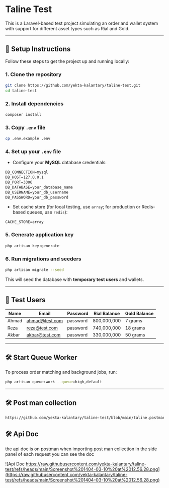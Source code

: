 # Taline Test

This is a Laravel-based test project simulating an order and wallet system with support for different asset types such as Rial and Gold.

---

## 🔧 Setup Instructions

Follow these steps to get the project up and running locally:

### 1. Clone the repository

```bash
git clone https://github.com/yekta-kalantary/taline-test.git
cd taline-test
````

### 2. Install dependencies

```bash
composer install
```

### 3. Copy `.env` file

```bash
cp .env.example .env
```

### 4. Set up your `.env` file

* Configure your **MySQL** database credentials:

```env
DB_CONNECTION=mysql
DB_HOST=127.0.0.1
DB_PORT=3306
DB_DATABASE=your_database_name
DB_USERNAME=your_db_username
DB_PASSWORD=your_db_password
```

* Set cache store (for local testing, use `array`; for production or Redis-based queues, use `redis`):

```env
CACHE_STORE=array
```

### 5. Generate application key

```bash
php artisan key:generate
```

### 6. Run migrations and seeders

```bash
php artisan migrate --seed
```

This will seed the database with **temporary test users** and wallets.

---

## 👤 Test Users

| Name  | Email                                   | Password | Rial Balance | Gold Balance |
| ----- | --------------------------------------- | -------- | ------------ | ------------ |
| Ahmad | [ahmad@test.com](mailto:ahmad@test.com) | password | 800,000,000  | 7 grams      |
| Reza  | [reza@test.com](mailto:reza@test.com)   | password | 740,000,000  | 18 grams     |
| Akbar | [akbar@test.com](mailto:akbar@test.com) | password | 330,000,000  | 50 grams     |

---

## 🛠 Start Queue Worker

To process order matching and background jobs, run:

```bash
php artisan queue:work --queue=high,default
```
---

## 🛠 Post man collection

```bash
https://github.com/yekta-kalantary/taline-test/blob/main/taline.postman_collection.json
```
## 🛠 Api Doc
the api doc is on postman when importing post man collection in the side panel of each request you can see the doc

![Api Doc https://raw.githubusercontent.com/yekta-kalantary/taline-test/refs/heads/main/Screenshot%201404-03-10%20at%2012.56.28.png](https://raw.githubusercontent.com/yekta-kalantary/taline-test/refs/heads/main/Screenshot%201404-03-10%20at%2012.56.28.png)

